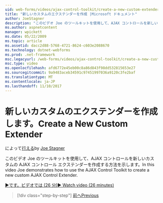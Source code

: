 ```yaml
---
uid: web-forms/videos/ajax-control-toolkit/create-a-new-custom-extender
title: "新しいカスタムのエクステンダーを作成 |Microsoft ドキュメント"
author: JoeStagner
description: "このビデオ Joe のツールキットを使用して、AJAX コントロールを新しいカスタムの AJAX コントロール エクステンダーを作成する方法を示します。"
ms.author: aspnetcontent
manager: wpickett
ms.date: 05/22/2009
ms.topic: article
ms.assetid: dacc2d88-5768-4721-8624-c603e2088670
ms.technology: dotnet-webforms
ms.prod: .net-framework
msc.legacyurl: /web-forms/videos/ajax-control-toolkit/create-a-new-custom-extender
msc.type: video
ms.openlocfilehash: afd6772e45eb00c8a86d843f98dd532815653e27
ms.sourcegitcommit: 9a9483aceb34591c97451997036a9120c3fe2baf
ms.translationtype: MT
ms.contentlocale: ja-JP
ms.lasthandoff: 11/10/2017
---
```

<a name="create-a-new-custom-extender"></a><span data-ttu-id="d2b0b-103">新しいカスタムのエクステンダーを作成します。</span><span class="sxs-lookup"><span data-stu-id="d2b0b-103">Create a New Custom Extender</span></span>
====================
<span data-ttu-id="d2b0b-104">によって[行える](https://github.com/JoeStagner)</span><span class="sxs-lookup"><span data-stu-id="d2b0b-104">by [Joe Stagner](https://github.com/JoeStagner)</span></span>

<span data-ttu-id="d2b0b-105">このビデオ Joe のツールキットを使用して、AJAX コントロールを新しいカスタムの AJAX コントロール エクステンダーを作成する方法を示します。</span><span class="sxs-lookup"><span data-stu-id="d2b0b-105">In this video Joe demonstrates how to use the AJAX Control Toolkit to create a new custom AJAX Control Extender.</span></span>

[<span data-ttu-id="d2b0b-106">&#9654;です。ビデオでは (26 分)</span><span class="sxs-lookup"><span data-stu-id="d2b0b-106">&#9654; Watch video (26 minutes)</span></span>](https://channel9.msdn.com/Blogs/ASP-NET-Site-Videos/create-a-new-custom-extender)

>[!div class="step-by-step"]
[<span data-ttu-id="d2b0b-107">前へ</span><span class="sxs-lookup"><span data-stu-id="d2b0b-107">Previous</span></span>](editor-control-custom.md)
